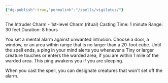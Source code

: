 ```yaml
---
{"dg-publish":true,"permalink":"/spells/vigilatus/"}
---
```


The Intruder Charm - 1st-level Charm (ritual)
Casting Time: 1 minute
Range: 30 feet
Duration: 8 hours

You set a mental alarm against unwanted intrusion. Choose a door, a window, or an area within range that is no larger than a 20-foot cube. Until the spell ends, a ping in your mind alerts you whenever a Tiny or larger creature touches or enters the warded area, if you are within 1 mile of the warded area. This ping awakens you if you are sleeping.

When you cast the spell, you can designate creatures that won't set off the alarm.
